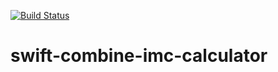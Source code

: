 [![Build Status](https://travis-ci.org/diogo-lins/swift-combine-imc-calculator.svg?branch=master)](https://travis-ci.org/diogo-lins/swift-combine-imc-calculator)

# swift-combine-imc-calculator
